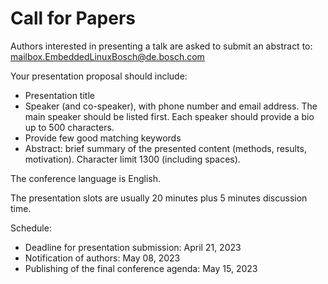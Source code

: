 # Call for Papers

Authors interested in presenting a talk are asked to submit an abstract to:
<mailbox.EmbeddedLinuxBosch@de.bosch.com>

Your presentation proposal should include:

- Presentation title
- Speaker (and co-speaker), with phone number and email address. The main
  speaker should be listed first. Each speaker should provide a bio up to 500
  characters.
- Provide few good matching keywords
- Abstract: brief summary of the presented content (methods, results,
  motivation). Character limit 1300 (including spaces).

The conference language is English.

The presentation slots are usually 20 minutes plus 5 minutes discussion time.

Schedule:

- Deadline for presentation submission: April 21, 2023
- Notification of authors: May 08, 2023
- Publishing of the final conference agenda: May 15, 2023